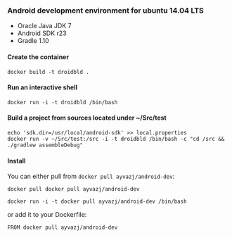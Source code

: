 ### Android development environment for ubuntu 14.04 LTS

* Oracle Java JDK 7
* Android SDK r23
* Gradle 1.10

#### Create the container

```
docker build -t droidbld .
```

#### Run an interactive shell

```
docker run -i -t droidbld /bin/bash
```

#### Build a project from sources located under ~/Src/test

```
echo 'sdk.dir=/usr/local/android-sdk' >> local.properties
docker run -v ~/Src/test:/src -i -t droidbld /bin/bash -c "cd /src && ./gradlew assembleDebug"
```


#### Install

You can either pull from `docker pull ayvazj/android-dev`:

```
docker pull docker pull ayvazj/android-dev
```

```
docker run -i -t docker pull ayvazj/android-dev /bin/bash
```

or add it to your Dockerfile:

```
FROM docker pull ayvazj/android-dev
```

